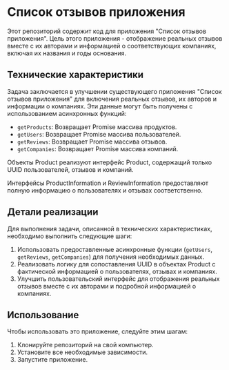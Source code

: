 # Список отзывов приложения

Этот репозиторий содержит код для приложения "Список отзывов приложения". Цель этого приложения - отображение реальных отзывов вместе с их авторами и информацией о соответствующих компаниях, включая их названия и годы основания.

## Технические характеристики

Задача заключается в улучшении существующего приложения "Список отзывов приложения" для включения реальных отзывов, их авторов и информации о компаниях. Эти данные могут быть получены с использованием асинхронных функций:

- `getProducts`: Возвращает Promise массива продуктов.
- `getUsers`: Возвращает Promise массива пользователей.
- `getReviews`: Возвращает Promise массива отзывов.
- `getCompanies`: Возвращает Promise массива компаний.

Объекты Product реализуют интерфейс Product, содержащий только UUID пользователей, отзывов и компаний.

Интерфейсы ProductInformation и ReviewInformation предоставляют полную информацию о пользователях и отзывах соответственно.

## Детали реализации

Для выполнения задачи, описанной в технических характеристиках, необходимо выполнить следующие шаги:

1. Использовать предоставленные асинхронные функции (`getUsers`, `getReviews`, `getCompanies`) для получения необходимых данных.
2. Реализовать логику для сопоставления UUID в объектах Product с фактической информацией о пользователях, отзывах и компаниях.
3. Улучшить пользовательский интерфейс для отображения реальных отзывов вместе с их авторами и подробной информацией о компаниях.

## Использование

Чтобы использовать это приложение, следуйте этим шагам:

1. Клонируйте репозиторий на свой компьютер.
2. Установите все необходимые зависимости.
3. Запустите приложение.
